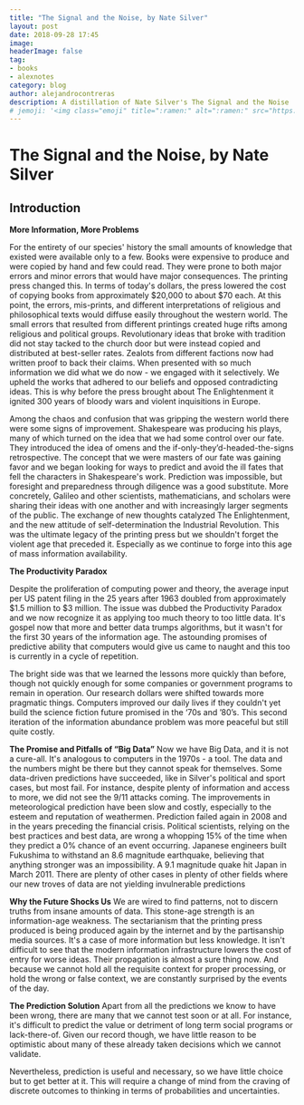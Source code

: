 ```yaml
---
title: "The Signal and the Noise, by Nate Silver"
layout: post
date: 2018-09-28 17:45
image:
headerImage: false
tag:
- books
- alexnotes
category: blog
author: alejandrocontreras
description: A distillation of Nate Silver's The Signal and the Noise
# jemoji: '<img class="emoji" title=":ramen:" alt=":ramen:" src="https://assets.github.com/images/icons/emoji/unicode/1f35c.png" height="20" width="20" align="absmiddle">'
---
```

# The Signal and the Noise, by Nate Silver

## Introduction
**More Information, More Problems**

For the entirety of our species' history the small amounts of knowledge that existed were available only to a few. Books were expensive to produce and were copied by hand and few could read. They were prone to both major errors and minor errors that would have major consequences. The printing press changed this. In terms of today's dollars, the press lowered the cost of copying books from approximately $20,000 to about $70 each. At this point, the errors, mis-prints, and different interpretations of religious and philosophical texts would diffuse easily throughout the western world.  The small errors that resulted from different printings created huge rifts among religious and political groups. Revolutionary ideas that broke with tradition did not stay tacked to the church door but were instead copied and distributed at best-seller rates. Zealots from different factions now had written proof to back their claims. When presented with so much information we did what we do now -  we engaged with it selectively. We upheld the works that adhered to our beliefs and opposed contradicting ideas. This is why before the press brought about The Enlightenment it ignited 300 years of bloody wars and violent inquisitions in Europe.

Among the chaos and confusion that was gripping the western world there were some signs of improvement. Shakespeare was producing his plays, many of which turned on the idea that we had some control over our fate. They introduced the idea of omens and the if-only-they’d-headed-the-signs retrospective. The concept that we were masters of our fate was gaining favor and we began looking for ways to predict and avoid the ill fates that fell the characters in Shakespeare's work. Prediction was impossible, but foresight and preparedness through diligence was a good substitute. More concretely, Galileo and other scientists, mathematicians, and scholars were sharing their ideas with one another and with increasingly larger segments of the public. The exchange of new thoughts catalyzed The Enlightenment, and the new attitude of self-determination the Industrial Revolution. This was the ultimate legacy of the printing press but we shouldn't forget the violent age that preceded it. Especially as we continue to forge into this age of mass information availability.

**The Productivity Paradox**

Despite the proliferation of computing power and theory, the average input per US patent filing in the 25 years after 1963 doubled from approximately $1.5 million to $3 million. The issue was dubbed the Productivity Paradox and we now recognize it as applying too much theory to too little data. It's gospel now that more and better data trumps algorithms, but it wasn't for the first 30 years of the information age. The astounding promises of predictive ability that computers would give us came to naught and this too is currently in a cycle of repetition.

The bright side was that we learned the lessons more quickly than before, though not quickly enough for some companies or government programs to remain in operation. Our research dollars were shifted towards more pragmatic things. Computers improved our daily lives if they couldn't yet build the science fiction future promised in the ‘70s and ’80’s. This second iteration of the information abundance problem was more peaceful but still quite costly.

**The Promise and Pitfalls of “Big Data”**
Now we have Big Data, and it is not a cure-all. It's analogous to computers in the 1970s -  a tool. The data and the numbers might be there but they cannot speak for themselves. Some data-driven predictions have succeeded, like in Silver's political and sport cases, but most fail. For instance, despite plenty of information and access to more, we did not see the 9/11 attacks coming. The improvements in meteorological prediction have been slow and costly, especially to the esteem and reputation of weathermen. Prediction failed again in 2008 and in the years preceding the financial crisis. Political scientists, relying on the best practices and best data, are wrong a whopping 15% of the time when they predict a 0% chance of an event occurring. Japanese engineers built Fukushima to withstand an 8.6 magnitude earthquake, believing that anything stronger was an impossibility. A 9.1 magnitude quake hit Japan in March 2011.  There are plenty of other cases in plenty of other fields where our new troves of data are not yielding invulnerable predictions

**Why the Future Shocks Us**
We are wired to find patterns, not to discern truths from insane amounts of data. This stone-age strength is an information-age weakness. The sectarianism that the printing press produced is being produced again by the internet and by the partisanship media sources. It's a case of more information but less knowledge. It isn't difficult to see that the modern information infrastructure lowers the cost of entry for worse ideas. Their propagation is almost a sure thing now. And because we cannot hold all the requisite context for proper processing, or hold the wrong or false context, we are constantly surprised by the events of the day.

**The Prediction Solution**
Apart from all the predictions we know to have been wrong, there are many that we cannot test soon or at all. For instance, it's difficult to predict the value or detriment of long term social programs or lack-there-of. Given our record though, we have little reason to be optimistic about many of these already taken decisions which we cannot validate.

Nevertheless, prediction is useful and necessary, so we have little choice but to get better at it. This will require a change of mind from the craving of discrete outcomes to thinking in terms of probabilities and uncertainties.
